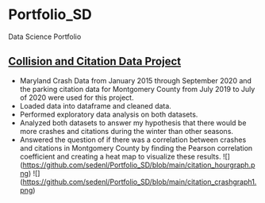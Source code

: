 # Portfolio_SD
Data Science Portfolio
## [Collision and Citation Data Project](https://github.com/sedenl/Collision-and-Citation-Data-Project)
- Maryland Crash Data from January 2015 through September 2020 and the parking citation data for Montgomery County from July 2019 to July of 2020 were used for this   project.
- Loaded data into dataframe and cleaned data.
- Performed exploratory data analysis on both datasets.
- Analyzed both datasets to answer my hypothesis that there would be more crashes and citations during the winter than other seasons.
- Answered the question of if there was a correlation between crashes and citations in Montgomery County by finding the Pearson correlation coefficient and creating a heat map to visualize these results.
![] (https://github.com/sedenl/Portfolio_SD/blob/main/citation_hourgraph.png)
![] (https://github.com/sedenl/Portfolio_SD/blob/main/citation_crashgraph1.png)
